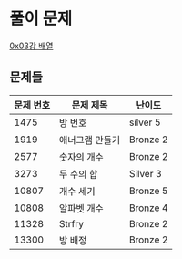 # 풀이 문제

[0x03강 배열](https://www.acmicpc.net/workbook/view/7307)

## 문제들

| 문제 번호 | 문제 제목       | 난이도   |
| --------- | --------------- | -------- |
| 1475      | 방 번호         | silver 5 |
| 1919      | 애너그램 만들기 | Bronze 2 |
| 2577      | 숫자의 개수     | Bronze 2 |
| 3273      | 두 수의 합      | Silver 3 |
| 10807     | 개수 세기       | Bronze 5 |
| 10808     | 알파벳 개수     | Bronze 4 |
| 11328     | Strfry          | Bronze 2 |
| 13300     | 방 배정         | Bronze 2 |
